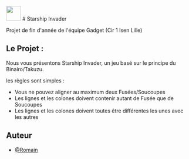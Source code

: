 
<img src="https://cdn.discordapp.com/attachments/645712831563431994/977635675425898496/unknown.png" width="40" height="40">
# Starship Invader

Projet de fin d'année de l'équipe Gadget (Cir 1 Isen Lille)



## Le Projet :

Nous vous présentons Starship Invader, un jeu basé sur le principe du Binairo/Takuzu.

les règles sont simples
: 

- Vous ne pouvez aligner au maximum deux Fusées/Soucoupes
- Les lignes et les colones doivent contenir autant de Fusée que de Soucoupes
- Les lignes et les colones doivent toutes être différentes les unes avec les autres



## Auteur

- [@Romain](https://www.github.com/)


